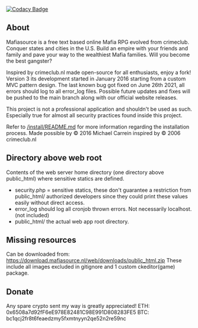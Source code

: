 [![Codacy Badge](https://api.codacy.com/project/badge/Grade/c04f46d9b89e4f68a68950c614e1eede)](https://app.codacy.com/gh/Mafiasource/Mafiasource?utm_source=github.com&utm_medium=referral&utm_content=Mafiasource/Mafiasource&utm_campaign=Badge_Grade_Settings)
## About
Mafiasource is a free text based online Mafia RPG evolved from crimeclub.
Conquer states and cities in the U.S.
Build an empire with your friends and family and pave your way to the wealthiest Mafia families.
Will you become the best gangster?

Inspired by crimeclub.nl made open-source for all enthusiasts, enjoy a fork!
Version 3 its development started in January 2016 starting from a custom MVC pattern design.
The last known bug got fixed on June 26th 2021, all errors should log to all error_log files.
Possible future updates and fixes will be pushed to the main branch along with our official website releases.

This project is not a professional application and shouldn't be used as such.
Especially true for almost all security practices found inside this project.

Refer to [/install/README.md](https://github.com/Mafiasource/Mafiasource/blob/main/public_html/install/README.md) for more information regarding the installation process.
Made possible by © 2016 Michael Carrein inspired by © 2006 crimeclub.nl

## Directory above web root
Contents of the web server home directory (one directory above public_html) where sensitive statics are defined.
- security.php = sensitive statics, these don't guarantee a restriction from public_html/ authorized developers since they could print these values easily without direct access.
- error_log should log all cronjob thrown errors. Not necessarily localhost. (not included)
- public_html/ the actual web app root directory.

## Missing resources
Can be downloaded from: https://download.mafiasource.nl/web/downloads/public_html.zip
These include all images excluded in gitignore and 1 custom ckeditor(game) package.

## Donate
Any spare crypto sent my way is greatly appreciated!
ETH: 0x6508a7d92fF6eE978E82481C98E991D808283FE5
BTC: bc1qcj2fr8t6feaedzmy5fxmtnyyn2qe52n2re59nc
